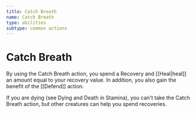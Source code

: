 ```yaml
---
title: Catch Breath
name: Catch Breath
type: abilities
subtype: common actions
---
```


# Catch Breath

By using the Catch Breath action, you spend a Recovery and [[Heal|heal]] an amount equal to your recovery value. In addition, you also gain the benefit of the [[Defend]] action.

If you are dying (see Dying and Death in Stamina), you can't take the Catch Breath action, but other creatures can help you spend recoveries.
